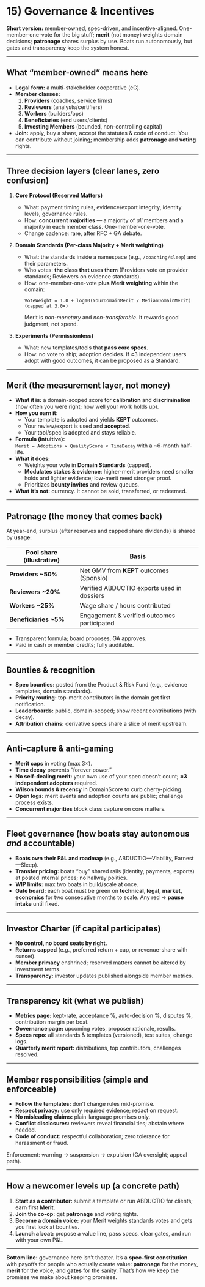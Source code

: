 # 15) Governance & Incentives

**Short version:** member-owned, spec-driven, and incentive-aligned. One-member-one-vote for the big stuff; **merit** (not money) weights domain decisions; **patronage** shares surplus by use. Boats run autonomously, but gates and transparency keep the system honest.

---

## What “member-owned” means here
- **Legal form:** a multi-stakeholder cooperative (eG).  
- **Member classes:**  
  1) **Providers** (coaches, service firms)  
  2) **Reviewers** (analysts/certifiers)  
  3) **Workers** (builders/ops)  
  4) **Beneficiaries** (end users/clients)  
  5) **Investing Members** (bounded, non-controlling capital)
- **Join:** apply, buy a share, accept the statutes & code of conduct. You can contribute without joining; membership adds **patronage** and **voting** rights.

---

## Three decision layers (clear lanes, zero confusion)
1) **Core Protocol (Reserved Matters)**  
   - What: payment timing rules, evidence/export integrity, identity levels, governance rules.  
   - How: **concurrent majorities** — a majority of *all* members **and** a majority in each member class. One-member-one-vote.  
   - Change cadence: rare, after RFC + GA debate.

2) **Domain Standards (Per-class Majority + Merit weighting)**  
   - What: the standards inside a namespace (e.g., `/coaching/sleep`) and their parameters.  
   - Who votes: **the class that uses them** (Providers vote on provider standards; Reviewers on evidence standards).  
   - How: one-member-one-vote **plus** **Merit weighting** within the domain:  
     ```
     VoteWeight = 1.0 + log10(YourDomainMerit / MedianDomainMerit)
     (capped at 3.0×)
     ```
     Merit is *non-monetary* and *non-transferable*. It rewards good judgment, not spend.

3) **Experiments (Permissionless)**  
   - What: new templates/tools that **pass core specs**.  
   - How: no vote to ship; adoption decides. If ≥3 independent users adopt with good outcomes, it can be proposed as a Standard.

---

## Merit (the measurement layer, not money)
- **What it is:** a domain-scoped score for **calibration** and **discrimination** (how often you were right; how well your work holds up).  
- **How you earn it:**  
  - Your template is adopted and yields **KEPT** outcomes.  
  - Your review/export is used and **accepted**.  
  - Your tool/spec is adopted and stays reliable.  
- **Formula (intuitive):**  
  `Merit = Adoptions × QualityScore × TimeDecay` with a ~6-month half-life.  
- **What it does:**  
  - Weights your vote in **Domain Standards** (capped).  
  - **Modulates stakes & evidence**: higher-merit providers need smaller holds and lighter evidence; low-merit need stronger proof.  
  - Prioritizes **bounty invites** and review queues.  
- **What it’s not:** currency. It cannot be sold, transferred, or redeemed.

---

## Patronage (the money that comes back)
At year-end, surplus (after reserves and capped share dividends) is shared by **usage**:

| Pool share (illustrative) | Basis |
|---|---|
| **Providers ~50%** | Net GMV from **KEPT** outcomes (Sponsio) |
| **Reviewers ~20%** | Verified ABDUCTIO exports used in dossiers |
| **Workers ~25%** | Wage share / hours contributed |
| **Beneficiaries ~5%** | Engagement & verified outcomes participated |

- Transparent formula; board proposes, GA approves.  
- Paid in cash or member credits; fully auditable.

---

## Bounties & recognition
- **Spec bounties:** posted from the Product & Risk Fund (e.g., evidence templates, domain standards).  
- **Priority routing:** top-merit contributors in the domain get first notification.  
- **Leaderboards:** public, domain-scoped; show recent contributions (with decay).  
- **Attribution chains:** derivative specs share a slice of merit upstream.

---

## Anti-capture & anti-gaming
- **Merit caps** in voting (max 3×).  
- **Time decay** prevents “forever power.”  
- **No self-dealing merit:** your own use of your spec doesn’t count; **≥3 independent adopters** required.  
- **Wilson bounds & recency** in DomainScore to curb cherry-picking.  
- **Open logs:** merit events and adoption counts are public; challenge process exists.  
- **Concurrent majorities** block class capture on core matters.

---

## Fleet governance (how boats stay autonomous *and* accountable)
- **Boats own their P&L and roadmap** (e.g., ABDUCTIO—Viability, Earnest—Sleep).  
- **Transfer pricing:** boats “buy” shared rails (identity, payments, exports) at posted internal prices; no hallway politics.  
- **WIP limits:** max two boats in build/scale at once.  
- **Gate board:** each boat must be green on **technical, legal, market, economics** for two consecutive months to scale. Any red → **pause intake** until fixed.

---

## Investor Charter (if capital participates)
- **No control, no board seats by right.**  
- **Returns capped** (e.g., preferred return + cap, or revenue-share with sunset).  
- **Member primacy** enshrined; reserved matters cannot be altered by investment terms.  
- **Transparency:** investor updates published alongside member metrics.

---

## Transparency kit (what we publish)
- **Metrics page:** kept-rate, acceptance %, auto-decision %, disputes %, contribution margin per boat.  
- **Governance page:** upcoming votes, proposer rationale, results.  
- **Specs repo:** all standards & templates (versioned), test suites, change logs.  
- **Quarterly merit report:** distributions, top contributors, challenges resolved.

---

## Member responsibilities (simple and enforceable)
- **Follow the templates:** don’t change rules mid-promise.  
- **Respect privacy:** use only required evidence; redact on request.  
- **No misleading claims:** plain-language promises only.  
- **Conflict disclosures:** reviewers reveal financial ties; abstain where needed.  
- **Code of conduct:** respectful collaboration; zero tolerance for harassment or fraud.

Enforcement: warning → suspension → expulsion (GA oversight; appeal path).

---

## How a newcomer levels up (a concrete path)
1) **Start as a contributor:** submit a template or run ABDUCTIO for clients; earn first **Merit**.  
2) **Join the co-op:** get **patronage** and voting rights.  
3) **Become a domain voice:** your Merit weights standards votes and gets you first look at bounties.  
4) **Launch a boat:** propose a value line, pass specs, clear gates, and run with your own P&L.

---

**Bottom line:** governance here isn’t theater. It’s a **spec-first constitution** with payoffs for people who actually create value: **patronage** for the money, **merit** for the voice, and **gates** for the sanity. That’s how we keep the promises we make about keeping promises.
